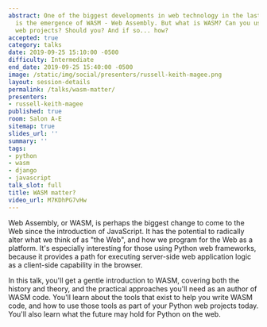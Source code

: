 ```yaml
---
abstract: One of the biggest developments in web technology in the last few years
  is the emergence of WASM - Web Assembly. But what is WASM? Can you use it in your
  web projects? Should you? And if so... how?
accepted: true
category: talks
date: 2019-09-25 15:10:00 -0500
difficulty: Intermediate
end_date: 2019-09-25 15:40:00 -0500
image: /static/img/social/presenters/russell-keith-magee.png
layout: session-details
permalink: /talks/wasm-matter/
presenters:
- russell-keith-magee
published: true
room: Salon A-E
sitemap: true
slides_url: ''
summary: ''
tags:
- python
- wasm
- django
- javascript
talk_slot: full
title: WASM matter?
video_url: M7KDhPG7vHw
---
```


Web Assembly, or WASM, is perhaps the biggest change to come to the Web since the introduction of JavaScript. It has the potential to radically alter what we think of as "the Web", and how we program for the Web as a platform. It's especially interesting for those using Python web frameworks, because it provides a path for executing server-side web application logic as a client-side capability in the browser.

In this talk, you'll get a gentle introduction to WASM, covering both the history and theory, and the practical approaches you'll need as an author of WASM code. You'll learn about the tools that exist to help you write WASM code, and how to use those tools as part of your Python web projects today. You'll also learn what the future may hold for Python on the web.
